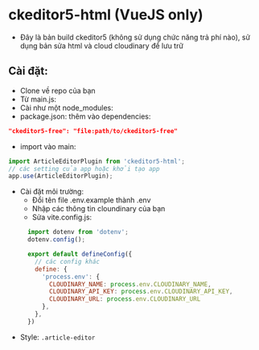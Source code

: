 # ckeditor5-html (VueJS only)

- Đây là bản build ckeditor5 (không sử dụng chức năng trả phí nào), sử dụng bản sửa html và cloud cloudinary để lưu trữ

## Cài đặt:
- Clone về repo của bạn
- Từ main.js:
 - Cài như một node_modules:
  - package.json: thêm vào dependencies: 
  ```json 
  "ckeditor5-free": "file:path/to/ckeditor5-free"
  ```
  - import vào main:
  ```js
  import ArticleEditorPlugin from 'ckeditor5-html';
  // các setting của app hoặc khởi tạo app
  app.use(ArticleEditorPlugin);
  ```
- Cài đặt môi trường:
  - Đổi tên file .env.example thành .env
  - Nhập các thông tin cloundinary của bạn
  - Sửa vite.config.js:
  ```js
    import dotenv from 'dotenv';
    dotenv.config();

    export default defineConfig({
      // các config khác
      define: {
        'process.env': {
          CLOUDINARY_NAME: process.env.CLOUDINARY_NAME,
          CLOUDINARY_API_KEY: process.env.CLOUDINARY_API_KEY,
          CLOUDINARY_URL: process.env.CLOUDINARY_URL
        },
      },
    })
  ```
- Style: `.article-editor`
